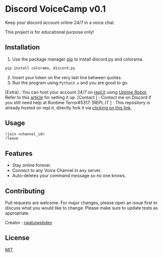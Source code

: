 # Discord VoiceCamp v0.1

Keep your discord account online 24/7 in a voice chat. 

This project is for educational purpose only!

## Installation

1. Use the package manager [pip](https://pip.pypa.io/en/stable/) to install discord.py and colorama.
```bash
pip install colorama, discord.py
```
2. Insert your token on the very last line between quotes.
3. Run the program using `Python3.x` and you are good to go.

[Extra] : You can host your account 24/7 on [repl.it](https://repl.it/) using [Uptime Robot](https://uptimerobot.com/). Refer to this [article](https://dev.to/12944qwerty/hosting-a-discord-py-bot-with-repl-it-3l5a) for setting it up.
[Contact ] : Contact me on Discord if you still need help at Runtime Terror#5317.
[REPL.IT ] : This repository is already hosted on repl.it, directly fork it via [clicking on this link](https://replit.com/@rajatuiwebdev/Discord-VoiceCamp).
## Usage
```
!join <channel_id>
!leave
```
## Features

- Stay online forever.
- Connect to any Voice Channel in any server.
- Auto-deletes your command message so no one knows. 

## Contributing
Pull requests are welcome. For major changes, please open an issue first to discuss what you would like to change.
Please make sure to update tests as appropriate.

Creator : [rajatuiwebdev](https://github.com/rajatuiwebdev) 

## License
[MIT](https://choosealicense.com/licenses/mit/)